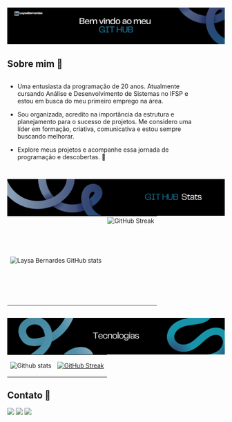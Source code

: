 ![Texto Alternativo](src/fundo.png)

## Sobre mim 🌟

<div style="display: flex; justify-content: space-between; align-items: flex-start;">
  <div style="text-align: left; margin-right: 50px;">

- Uma entusiasta da programação de 20 anos. Atualmente cursando Análise e Desenvolvimento de Sistemas no IFSP e estou em busca do meu primeiro emprego na área.

- Sou organizada, acredito na importância da estrutura e planejamento para o sucesso de projetos. Me considero uma líder em formação, criativa, comunicativa e estou sempre buscando melhorar.

- Explore meus projetos e acompanhe essa jornada de programação e descobertas. 🚀

  </div>
</div>

##

<div>
      <img 
        align="left"
        src="src/2.png"
        alt="Github stats"
      />
<table>
  <tr>
    <td  style="margin-botton: 20px;">
      <img
        align="left"
        src="https://github-readme-stats.vercel.app/api?username=laysabernardes&show_icons=true&theme=transparent"
        alt="Laysa Bernardes GitHub stats"
      />
    </td>
    <td>
      <img
        align="left"
        height="200em"
        src="https://streak-stats.demolab.com?user=Laysabernardes&theme=transparent&hide_border=" alt="GitHub Streak"
      />
    </td>
  </tr>
</table>
</div>
<!--
<div>
  <a href:"https://https://github.com/Laysabernardes">
  <img height="130em" src="https://github-readme-stats.vercel.app/api?username=LaysaBernardes&show_icons=true&hide=contribs,prs&cache_seconds=86400&theme=dracula&include_all_commits-true&count_"/>
  <img height="133em" src="https://github-readme-stats.vercel.app/api/top-langs/?username=Laysabernardes&layout=compact&langs_counts=16&theme=transparent"/>
  <img height="133em" src="https://github-readme-stats.vercel.app/api?username=laysabernardes&show_icons=true&theme=transparent" alt="Laysa Bernardes GitHub stats">
  <a href="https://git.io/streak-stats"><img height="240em" src="https://streak-stats.demolab.com?user=Laysabernardes&theme=transparent&hide_border=" alt="GitHub Streak" /></a>  
</div>
-->

##

<img 
  align="left"
  src="src/3.png"
  alt="Github stats"
/>


<table>
  <tr>
    <td>
      <img 
        height="200em"
        src="https://github-readme-stats.vercel.app/api/top-langs/?username=Laysabernardes&layout=compact&langs_counts=16&theme=transparent"
        alt="Github stats"
      />
    </td>
    <td>
      <p align="center">
        <a href="https://skillicons.dev">
          <img 
            src="https://skillicons.dev/icons?i=js,html,css,bootstrap,figma,react,nodejs,express,mongodb,mysql,github,git,cs,visualstudio,vscode&perline=5&theme=light" 
            alt="GitHub Streak"
          />
        </a>
      </p>
    </td>
  </tr>
</table>

<!--https://github.com/tandpfun/skill-icons#readme -->

## Contato 🌟

<div> 
  <a href="https://instagram.com/laysa_bernardes" target="_blank"><img src="https://img.shields.io/badge/-Instagram-%23E4405F?style=for-the-badge&logo=instagram&logoColor=white" target="_blank"></a>
  <a href = "mailto:laysabernardes.ads@gmail.com"><img src="https://img.shields.io/badge/-Gmail-%23333?style=for-the-badge&logo=gmail&logoColor=white" target="_blank"></a>
  <a href="https://www.linkedin.com/in/laysabernardes/" target="_blank"><img src="https://img.shields.io/badge/-LinkedIn-%230077B5?style=for-the-badge&logo=linkedin&logoColor=white" target="_blank"></a> 
</div>

